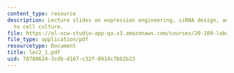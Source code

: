 ```yaml
---
content_type: resource
description: Lecture slides on expression engineering, siRNA design, and introduction
  to cell culture.
file: https://ol-ocw-studio-app-qa.s3.amazonaws.com/courses/20-109-laboratory-fundamentals-in-biological-engineering-fall-2007/787806243cdbd167c32f0914c7bb2b23_lec2_1.pdf
file_type: application/pdf
resourcetype: Document
title: lec2_1.pdf
uid: 78780624-3cdb-d167-c32f-0914c7bb2b23
---
```

